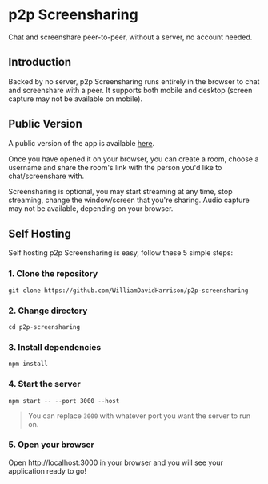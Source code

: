 # p2p Screensharing
Chat and screenshare peer-to-peer, without a server, no account needed.

## Introduction
Backed by no server, p2p Screensharing runs entirely in the browser to chat and screenshare with a peer. It supports both mobile and desktop (screen capture may not be available on mobile).

## Public Version
A public version of the app is available [here](https://screenshare.wdh.gg).

Once you have opened it on your browser, you can create a room, choose a username and share the room's link with the person you'd like to chat/screenshare with.

Screensharing is optional, you may start streaming at any time, stop streaming, change the window/screen that you're sharing. Audio capture may not be available, depending on your browser.

## Self Hosting
Self hosting p2p Screensharing is easy, follow these 5 simple steps:

### 1. Clone the repository
```
git clone https://github.com/WilliamDavidHarrison/p2p-screensharing
```

### 2. Change directory
```
cd p2p-screensharing
```

### 3. Install dependencies
```
npm install
```

### 4. Start the server
```
npm start -- --port 3000 --host
```

> You can replace `3000` with whatever port you want the server to run on.

### 5. Open your browser
Open http://localhost:3000 in your browser and you will see your application ready to go!
